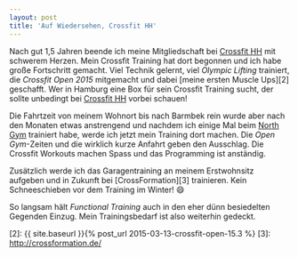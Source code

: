 ```yaml
---
layout: post
title: 'Auf Wiedersehen, Crossfit HH'
---
```


Nach gut 1,5 Jahren beende ich meine Mitgliedschaft bei [Crossfit HH][0] mit schwerem Herzen. Mein Crossfit Training hat dort begonnen und ich habe große Fortschritt gemacht. Viel Technik gelernt, viel *Olympic Lifting* trainiert, die *Crossfit Open 2015* mitgemacht und dabei [meine ersten Muscle Ups][2] geschafft. Wer in Hamburg eine Box für sein Crossfit Training sucht, der sollte unbedingt bei [Crossfit HH][0] vorbei schauen!

Die Fahrtzeit von meinem Wohnort bis nach Barmbek rein wurde aber nach den Monaten etwas anstrengend und nachdem ich einige Mal beim [North Gym][1] trainiert habe, werde ich jetzt mein Training dort machen. Die *Open Gym*-Zeiten und die wirklich kurze Anfahrt geben den Ausschlag. Die Crossfit Workouts machen Spass und das Programming ist anständig.

Zusätzlich werde ich das Garagentraining an meinem Erstwohnsitz aufgeben und in Zukunft bei [CrossFormation][3] trainieren. Kein Schneeschieben vor dem Training im Winter! :smile:

So langsam hält *Functional Training* auch in den eher dünn besiedelten Gegenden Einzug. Mein Trainingsbedarf ist also weiterhin gedeckt.

[0]: http://www.crossfithh.de/
[1]: http://northgym.de/
[2]: {{ site.baseurl }}{% post_url 2015-03-13-crossfit-open-15.3 %}
[3]: http://crossformation.de/

